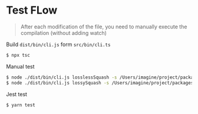 # Test FLow

> After each modification of the file, you need to manually execute the compilation (without adding watch)

Build `dist/bin/cli.js` form `src/bin/cli.ts`

```bash
$ npx tsc
```

Manual test
```bash
$ node ./dist/bin/cli.js losslessSquash -s /Users/imagine/project/packages/bear-node-imagemin/packages/bear-imagemin-cli2/static/fixture.jpg -t /Users/imagine/project/packages/bear-node-imagemin/packages/bear-imagemin-cli2/static/output_losslessSquash.png -w 240
$ node ./dist/bin/cli.js lossySquash -s /Users/imagine/project/packages/bear-node-imagemin/packages/bear-imagemin-cli2/static/fixture.jpg -t /Users/imagine/project/packages/bear-node-imagemin/packages/bear-imagemin-cli2/static/output_losslessSquash.png -w 240 -q 90
```

Jest test 
```
$ yarn test
```
